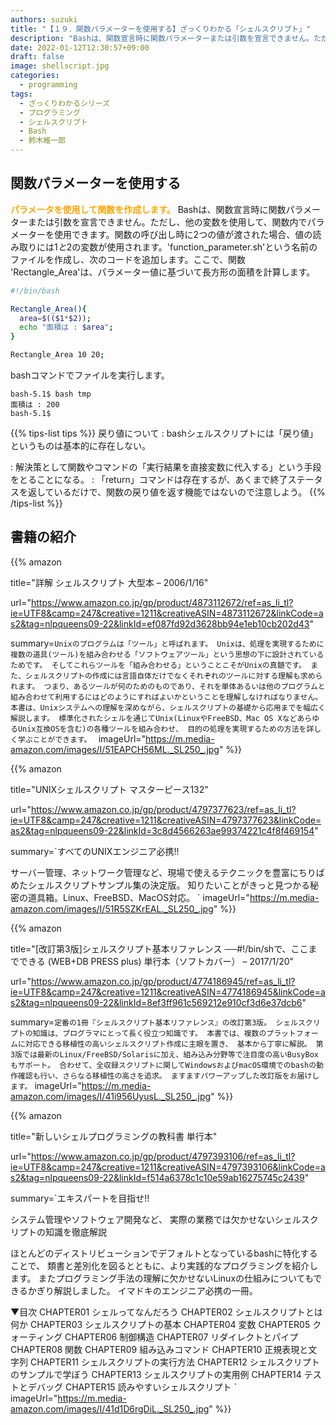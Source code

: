 ```yaml
---
authors: suzuki
title: "【１９．関数パラメーターを使用する】ざっくりわかる「シェルスクリプト」"
description: "Bashは、関数宣言時に関数パラメーターまたは引数を宣言できません。ただし、他の変数を使用して、関数内でパラメーターを使用できます。関数の呼び出し時に2つの値が渡された場合、値の読み取りには$1と$2の変数が使用されます。'function_parameter.sh'という名前のファイルを作成し、次のコードを追加します。ここで、関数 'Rectangle_Area'は、パラメーター値に基づいて長方形の面積を計算します。"
date: 2022-01-12T12:30:57+09:00
draft: false
image: shellscript.jpg
categories:
  - programming
tags:
  - ざっくりわかるシリーズ
  - プログラミング
  - シェルスクリプト
  - Bash
  - 鈴木維一郎
---
```




## 関数パラメーターを使用する
<font color=orange><b>パラメータを使用して関数を作成します。</b></font>
Bashは、関数宣言時に関数パラメーターまたは引数を宣言できません。ただし、他の変数を使用して、関数内でパラメーターを使用できます。関数の呼び出し時に2つの値が渡された場合、値の読み取りには$1と$2の変数が使用されます。'function_parameter.sh'という名前のファイルを作成し、次のコードを追加します。ここで、関数 'Rectangle_Area'は、パラメーター値に基づいて長方形の面積を計算します。

``` bash:function_parameter.sh
#!/bin/bash

Rectangle_Area(){
  area=$(($1*$2));
  echo "面積は : $area";
}

Rectangle_Area 10 20;
```

bashコマンドでファイルを実行します。

```
bash-5.1$ bash tmp
面積は : 200
bash-5.1$
```

{{% tips-list tips %}}
戻り値について
: bashシェルスクリプトには「戻り値」というものは基本的に存在しない。

: 解決策として関数やコマンドの「実行結果を直接変数に代入する」という手段をとることになる。
: 「return」コマンドは存在するが、あくまで終了ステータスを返しているだけで、関数の戻り値を返す機能ではないので注意しよう。
{{% /tips-list %}}




## 書籍の紹介

{{% amazon

title="詳解 シェルスクリプト 大型本 – 2006/1/16"

url="https://www.amazon.co.jp/gp/product/4873112672/ref=as_li_tl?ie=UTF8&camp=247&creative=1211&creativeASIN=4873112672&linkCode=as2&tag=nlpqueens09-22&linkId=ef087fd92d3628bb94e1eb10cb202d43"

summary=`Unixのプログラムは「ツール」と呼ばれます。
Unixは、処理を実現するために複数の道具(ツール)を組み合わせる「ソフトウェアツール」という思想の下に設計されているためです。
そしてこれらツールを「組み合わせる」ということこそがUnixの真髄です。
また、シェルスクリプトの作成には言語自体だけでなくそれぞれのツールに対する理解も求められます。
つまり、あるツールが何のためのものであり、それを単体あるいは他のプログラムと組み合わせて利用するにはどのようにすればよいかということを理解しなければなりません。
本書は、Unixシステムへの理解を深めながら、シェルスクリプトの基礎から応用までを幅広く解説します。
標準化されたシェルを通じてUnix(LinuxやFreeBSD、Mac OS XなどあらゆるUnix互換OSを含む)の各種ツールを組み合わせ、
目的の処理を実現するための方法を詳しく学ぶことができます。
`
imageUrl="https://m.media-amazon.com/images/I/51EAPCH56ML._SL250_.jpg"
%}}

{{% amazon

title="UNIXシェルスクリプト マスターピース132"

url="https://www.amazon.co.jp/gp/product/4797377623/ref=as_li_tl?ie=UTF8&camp=247&creative=1211&creativeASIN=4797377623&linkCode=as2&tag=nlpqueens09-22&linkId=3c8d4566263ae99374221c4f8f469154"

summary=`すべてのUNIXエンジニア必携!!

サーバー管理、ネットワーク管理など、現場で使えるテクニックを豊富にちりばめたシェルスクリプトサンプル集の決定版。
知りたいことがきっと見つかる秘密の道具箱。Linux、FreeBSD、MacOS対応。
`
imageUrl="https://m.media-amazon.com/images/I/51R5SZKrEAL._SL250_.jpg"
%}}


{{% amazon

title="[改訂第3版]シェルスクリプト基本リファレンス ──#!/bin/shで、ここまでできる (WEB+DB PRESS plus) 単行本（ソフトカバー） – 2017/1/20"

url="https://www.amazon.co.jp/gp/product/4774186945/ref=as_li_tl?ie=UTF8&camp=247&creative=1211&creativeASIN=4774186945&linkCode=as2&tag=nlpqueens09-22&linkId=8ef3ff961c569212e910cf3d6e37dcb6"

summary=`定番の1冊『シェルスクリプト基本リファレンス』の改訂第3版。
シェルスクリプトの知識は、プログラマにとって長く役立つ知識です。
本書では、複数のプラットフォームに対応できる移植性の高いシェルスクリプト作成に主眼を置き、
基本から丁寧に解説。
第3版では最新のLinux/FreeBSD/Solarisに加え、組み込み分野等で注目度の高いBusyBoxもサポート。
合わせて、全収録スクリプトに関してWindowsおよびmacOS環境でのbashの動作確認も行い、さらなる移植性の高さを追求。
ますますパワーアップした改訂版をお届けします。`
imageUrl="https://m.media-amazon.com/images/I/41i956UyusL._SL250_.jpg"
%}}

{{% amazon

title="新しいシェルプログラミングの教科書 単行本"

url="https://www.amazon.co.jp/gp/product/4797393106/ref=as_li_tl?ie=UTF8&camp=247&creative=1211&creativeASIN=4797393106&linkCode=as2&tag=nlpqueens09-22&linkId=f514a6378c1c10e59ab16275745c2439"

summary=`エキスパートを目指せ!!

システム管理やソフトウェア開発など、
実際の業務では欠かせないシェルスクリプトの知識を徹底解説

ほとんどのディストリビューションでデフォルトとなっているbashに特化することで、
類書と差別化を図るとともに、より実践的なプログラミングを紹介します。
またプログラミング手法の理解に欠かせないLinuxの仕組みについてもできるかぎり解説しました。
イマドキのエンジニア必携の一冊。

▼目次
CHAPTER01 シェルってなんだろう
CHAPTER02 シェルスクリプトとは何か
CHAPTER03 シェルスクリプトの基本
CHAPTER04 変数
CHAPTER05 クォーティング
CHAPTER06 制御構造
CHAPTER07 リダイレクトとパイプ
CHAPTER08 関数
CHAPTER09 組み込みコマンド
CHAPTER10 正規表現と文字列
CHAPTER11 シェルスクリプトの実行方法
CHAPTER12 シェルスクリプトのサンプルで学ぼう
CHAPTER13 シェルスクリプトの実用例
CHAPTER14 テストとデバッグ
CHAPTER15 読みやすいシェルスクリプト
`
imageUrl="https://m.media-amazon.com/images/I/41d1D6rgDiL._SL250_.jpg"
%}}


